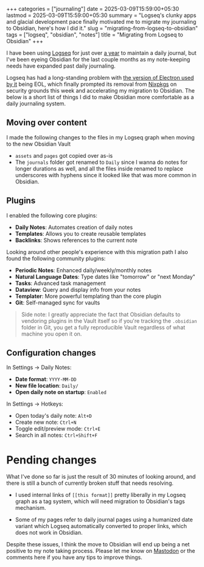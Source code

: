 +++
categories = ["journaling"]
date = 2025-03-09T15:59:00+05:30
lastmod = 2025-03-09T15:59:00+05:30
summary = "Logseq's clunky apps and glacial development pace finally motivated me to migrate my journaling to Obsidian, here's how I did it."
slug = "migrating-from-logseq-to-obsidian"
tags = ["logseq", "obsidian", "notes"]
title = "Migrating from Logseq to Obsidian"
+++

I have been using [Logseq](https://logseq.com) for just over [a year](https://androiddev.social/@msfjarvis/112378523734491769) to maintain a daily journal, but I've been eyeing Obsidian for the last couple months as my note-keeping needs have expanded past daily journaling.

Logseq has had a long-standing problem with [the version of Electron used by it](https://github.com/logseq/logseq/issues/11644) being EOL, which finally prompted its removal from [Nixpkgs](https://github.com/NixOS/nixpkgs) on security grounds this week and accelerating my migration to Obsidian. The below is a short list of things I did to make Obsidian more comfortable as a daily journaling system.

## Moving over content

I made the following changes to the files in my Logseq graph when moving to the new Obsidian Vault

- `assets` and `pages` got copied over as-is
- The `journals` folder got renamed to `Daily` since I wanna do notes for longer durations as well, and all the files inside renamed to replace underscores with hyphens since it looked like that was more common in Obsidian.

## Plugins

I enabled the following core plugins:

- **Daily Notes**: Automates creation of daily notes
- **Templates**: Allows you to create reusable templates
- **Backlinks**: Shows references to the current note

Looking around other people's experience with this migration path I also found the following community plugins:

- **Periodic Notes**: Enhanced daily/weekly/monthly notes
- **Natural Language Dates**: Type dates like "tomorrow" or "next Monday"
- **Tasks**: Advanced task management
- **Dataview**: Query and display info from your notes
- **Templater**: More powerful templating than the core plugin
- **Git**: Self-managed sync for vaults

> Side note: I greatly appreciate the fact that Obsidian defaults to vendoring plugins in the Vault itself so if you're tracking the `.obsidian` folder in Git, you get a fully reproducible Vault regardless of what machine you open it on.

## Configuration changes

In Settings → Daily Notes:

- **Date format**: `YYYY-MM-DD`
- **New file location**: `Daily/`
- **Open daily note on startup**: `Enabled`

In Settings → Hotkeys:

- Open today's daily note: `Alt+D`
- Create new note: `Ctrl+N`
- Toggle edit/preview mode: `Ctrl+E`
- Search in all notes: `Ctrl+Shift+F`

# Pending changes

What I've done so far is just the result of 30 minutes of looking around, and there is still a bunch of currently broken stuff that needs resolving.

- I used internal links of `[[this format]]` pretty liberally in my Logseq graph as a tag system, which will need migration to Obsidian's tags mechanism.

- Some of my pages refer to daily journal pages using a humanized date variant which Logseq automatically converted to proper links, which does not work in Obsidian.

Despite these issues, I think the move to Obsidian will end up being a net positive to my note taking process. Please let me know on [Mastodon](https://androiddev.social/@msfjarvis/114132263177269990) or the comments here if you have any tips to improve things.

